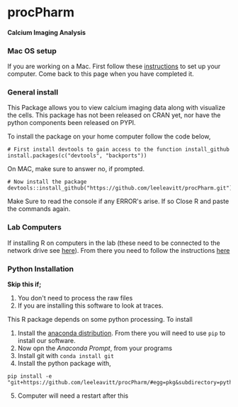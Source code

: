 # procPharm
#### Calcium Imaging Analysis
### Mac OS setup
If you are working on a Mac. First follow these [instructions](./extras/procPharm_MacOS_setup.md) to set up your computer. Come back to this page when you have completed it.


### General install
This Package allows you to view calcium imaging data along with visualize the cells. This package has not been released on CRAN yet, nor have the python components been released on PYPI.

To install the package on your home computer follow the code below,
````
# First install devtools to gain access to the function install_github
install.packages(c("devtools", "backports"))
````
On MAC, make sure to answer no, if prompted.

````
# Now install the package
devtools::install_github("https://github.com/leeleavitt/procPharm.git")

````

Make Sure to read the console if any ERROR's arise. If so Close R and paste the commands again.
### Lab Computers
If installing R on computers in the lab (these need to be connected to the network drive see [here](./extras/Z_drive_Mounting_Information_1.docx)). From there you need to follow the instructions [here](./extras/README.R)

### Python Installation
**Skip this if;**
1. You don't need to process the raw files 
2. If you are installing this software to look at traces.

This R package depends on some python processing. To install
1. Install the [anaconda distribution](https://www.anaconda.com/distribution/). From there you will need to use `pip` to install our software. 
2. Now opn the *Anaconda Prompt*, from your programs
3. Install git with `conda install git`
4. Install the python package with, 

````
pip install -e "git+https://github.com/leeleavitt/procPharm/#egg=pkg&subdirectory=python_packages/python_pharmer"
````
5. Computer will need a restart after this

